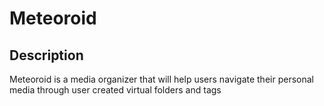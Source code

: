 # Meteoroid
## Description
 Meteoroid is a media organizer that will help users navigate their personal media through user created virtual folders and tags

